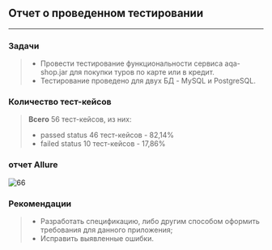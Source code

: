 ## Отчет о проведенном тестировании
____________________________________________
### Задачи
>- Провести тестирование функциональности сервиса aqa-shop.jar для покупки туров по карте или в кредит.
>- Тестирование проведено для двух БД - MySQL и PostgreSQL.

### Количество тест-кейсов
>**Всего** 56 тест-кейсов, из них:
>- passed status 46 тест-кейсов - 82,14%
>- failed status 10 тест-кейсов - 17,86%

### отчет Allure
![66](https://user-images.githubusercontent.com/107053785/212471156-7dca0de1-e9fc-4436-a8b8-5fc5be50cfea.png)


### Рекомендации
>- Разработать спецификацию, либо другим способом оформить требования для данного приложения;
>- Исправить выявленные ошибки.
